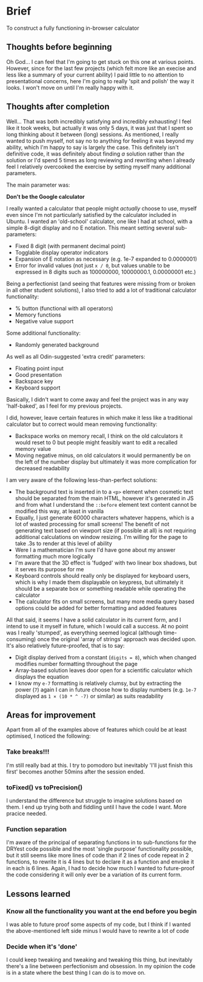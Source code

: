 # Brief

To construct a fully functioning in-browser calculator

## Thoughts before beginning

Oh God... I can feel that I'm going to get stuck on this one at various points. However, since for the last few projects (which felt more like an execise and less like a summary of your current ability) I paid little to no attention to presentational concerns, here I'm going to really 'spit and polish' the way it looks. I won't move on until I'm really happy with it.

## Thoughts after completion

Well... That was both incredibly satisfying and incredibly exhausting! I feel like it took weeks, but actually it was only 5 days, it was just that I spent so long thinking about it between (long) sessions. As mentioned, I really wanted to push myself, not say no to anything for feeling it was beyond my ability, which I'm happy to say is largely the case. This definitely isn't definitive code, it was definitely about finding *a* solution rather than *the* solution or I'd spend 5 times as long reviewing and rewriting when I already feel I relatively overcooked the exercise by setting myself many additional parameters.

The main parameter was:

**Don't be the Google calculator**

I really wanted a calculator that people might *actually* choose to use, myself even since I'm not particularly satisfied by the calculator included in Ubuntu. I wanted an 'old-school' calculator, one like I had at school, with a simple 8-digit display and no E notation. This meant setting several sub-parameters:

- Fixed 8 digit (with permanent decimal point)
- Togglable display operator indicators
- Expansion of E notation as necessary (e.g. 1e-7 expanded to 0.0000001)
- Error for invalid values (not just `x / 0`, but values unable to be expressed in 8 digits such as 100000000, 10000000.1, 0.00000001 etc.)

Being a perfectionist (and seeing that features were missing from or broken in all other student solutions), I also tried to add a lot of traditional calculator functionality:

- % button (functional with all operators)
- Memory functions
- Negative value support

Some additional functionality:

- Randomly generated background

As well as all Odin-suggested 'extra credit' parameters:

- Floating point input
- Good presentation
- Backspace key
- Keyboard support

Basically, I didn't want to come away and feel the project was in any way 'half-baked', as I feel for my previous projects.

I did, however, leave certain features in which make it less like a traditional calculator but to correct would mean removing functionality:

- Backspace works on memory recall, I think on the old calculators it would reset to 0 but people might feasibly want to edit a recalled memory value
- Moving negative minus, on old calculators it would permanently be on the left of the number display but ultimately it was more complication for decreased readability

I am very aware of the following less-than-perfect solutions:

- The background text is inserted in to a `<p>` element when cosmetic text should be separated from the main HTML, however it's generated in JS and from what I understand the `::before` element text content cannot be modified this way, at least in vanilla
- Equally, I just generate 60000 characters whatever happens, which is a lot of wasted processing for small screens! The benefit of not generating text based on viewport size (if possible at all) is not requiring additional calculations on window resizing. I'm willing for the page to take .3s to render at this level of ability
- Were I a mathematician I'm sure I'd have gone about my answer formatting much more logically
- I'm aware that the 3D effect is 'fudged' with two linear box shadows, but it serves its purpose for me
- Keyboard controls should really only be displayed for keyboard users, which is why I made them displayable on keypress, but ultimately it should be a separate box or something readable while operating the calculator
- The calculator fits on small screens, but many more media query based options could be added for better formatting and added features

All that said, it seems I have a solid calculator in its current form, and I intend to use it myself in future, which I would call a success. At no point was I really 'stumped', as everything seemed logical (although time-consuming) once the original 'array of strings' approach was decided upon. It's also relatively future-proofed, that is to say:

- Digit display derived from a constant (`digits = 8`), which when changed modifies number formatting throughout the page
- Array-based solution leaves door open for a scientific calculator which displays the equation
- I know my `e-7` formatting is relatively clumsy, but by extracting the power (`7`) again I can in future choose how to display numbers (e.g. `1e-7` displayed as `1 × (10 * ^ -7)` or similar) as suits readability

## Areas for improvement

Apart from all of the examples above of features which could be at least optimised, I noticed the following:

### Take breaks!!!

I'm still really bad at this. I try to pomodoro but inevitably 'I'll just finish this first' becomes another 50mins after the session ended.

### toFixed() vs toPrecision()

I understand the difference but struggle to imagine solutions based on them. I end up trying both and fiddling until I have the code I want. More pracice needed.

### Function separation

I'm aware of the principal of separating functions in to sub-functions for the DRYest code possible and the most 'single purpose' functionality possible, but it still seems like more lines of code than if 2 lines of code repeat in 2 functions, to rewrite it is 4 lines but to declare it as a function and envoke it in each is 6 lines. Again, I had to decide how much I wanted to future-proof the code considering it will only ever be a variation of its current form.

## Lessons learned

### Know all the functionality you want at the end before you begin

I was able to future proof some aspects of my code, but I think if I wanted the above-mentioned left side minus I would have to rewrite a lot of code

### Decide when it's 'done'

I could keep tweaking and tweaking and tweaking this thing, but inevitably there's a line between perfectionism and obsession. In my opinion the code is in a state where the best thing I can do is to move on.